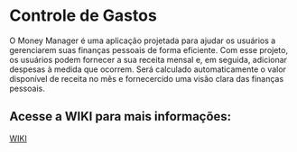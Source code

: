 # Controle de Gastos

O Money Manager é uma aplicação projetada para ajudar os usuários a gerenciarem suas finanças pessoais de forma eficiente. Com esse projeto, os usuários podem fornecer a sua receita mensal e, em seguida, adicionar despesas à medida que ocorrem. Será calculado automaticamente o valor disponível de receita no mês e fornecercido uma visão clara das finanças pessoais.

## Acesse a WIKI para mais informações: 
[WIKI]([https://github.com](https://github.com/larissatx11/ProjetoIntegradorII/wiki)https://github.com/larissatx11/ProjetoIntegradorII/wiki)

